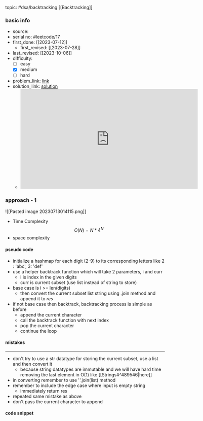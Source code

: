 topic: #dsa/backtracking [[Backtracking]]

### basic info
- source: 
- serial no: #leetcode/17
- first_done: [[2023-07-12]]
	- first_revised: [[2023-07-28]]
- last_revised: [[2023-10-06]]
- difficulty:
	- [ ] easy
	- [x] medium
	- [ ] hard
- problem_link: [link](https://leetcode.com/problems/letter-combinations-of-a-phone-number/description/)
- solution_link: [solution](https://www.youtube.com/watch?v=0snEunUacZY)
	- <iframe width="560" height="315" src="https://www.youtube.com/embed/0snEunUacZY" title="YouTube video player" frameborder="0" allow="accelerometer; autoplay; clipboard-write; encrypted-media; gyroscope; picture-in-picture; web-share" allowfullscreen></iframe>

### approach - 1
![[Pasted image 20230713014115.png]]
- Time Complexity $$O(N) = N*4^N$$
- space complexity

#### pseudo code
- initialize a hashmap for each digit (2-9) to its corresponding letters like 2 : 'abc', 3: 'def'
- use a helper backtrack function which will take 2 parameters, i and curr
	- i is index in the given digits
	- curr is current subset (use list instead of string to store)
- base case is i >= len(digits)
	- then convert the current subset list string using .join method and append it to *res*
- if not base case then backtrack, backtracking process is simple as before
	- append the current character 
	- call the backtrack function with next index
	- pop the current character
	- continue the loop

#### mistakes
---
- don't try to use a str datatype for storing the current subset, use a list and then convert it
	- because string datatypes are immutable and we will have hard time removing the last element in O(1) like [[Strings#^489546|here]]
- in converting remember to use ''.join(list) method
- remember to include the edge case where input is empty string
	- immediately return res
- repeated same mistake as above
- don't pass the current character to append

#### code snippet
```python

```